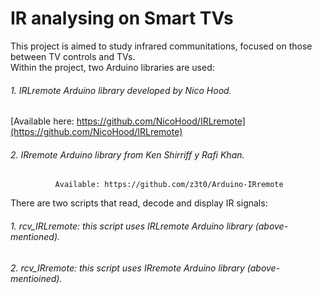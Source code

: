 # IR analysing on Smart TVs

This project is aimed to study infrared communitations, focused on those between TV controls and TVs.  
Within the project, two Arduino libraries are used:  
######     1. *IRLremote* Arduino library developed by Nico Hood.  
[Available here: https://github.com/NicoHood/IRLremote](https://github.com/NicoHood/IRLremote)
######     2. *IRremote* Arduino library from Ken Shirriff y Rafi Khan.  
              Available: https://github.com/z3t0/Arduino-IRremote  

There are two scripts that read, decode and display IR signals:  
######     1. *rcv_IRLremote*: this script uses IRLremote Arduino library (above-mentioned).  
######     2. *rcv_IRremote*:  this script uses IRremote Arduino library (above-mentioined).  

